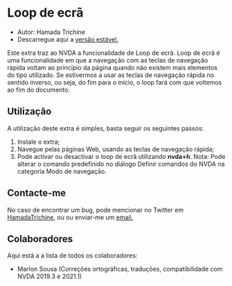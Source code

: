 ﻿# Loop de ecrã

* Autor: Hamada Trichine
* Descarregue aqui a [versão estável.][1]

Este extra traz ao NVDA a funcionalidade de Loop de ecrã.
Loop de ecrã é uma funcionalidade em que a navegação com as teclas de navegação rápida voltam ao princípio da página quando não existem mais elementos do tipo utilizado. 
Se estivermos a usar as teclas de navegação rápida no sentido inverso, ou seja, do fim para o início, o loop fará com que voltemos ao fim do documento.

## Utilização

A utilização deste extra é simples, basta seguir os seguintes passos:

 1. Instale o extra;
 2. Navegue pelas páginas Web, usando  as teclas de navegação rápida;
 3. Pode activar ou desactivar  o loop de ecrã utilizando **nvda+h**.
  Nota: Pode alterar o comando predefinido no diálogo Definir comandos do NVDA na categoria Modo de navegação.
  
## Contacte-me

No caso de encontrar um bug, pode mencionar no Twitter em [HamadaTrichine](https://twitter.com/hamadatrichine), ou ou enviar-me um [email.](mailto:hamadalog25@gmail.com)

## Colaboradores

Aqui está a a lista de todos os colaboradores:

* Marlon Sousa (Correções ortográficas, traduções, compatibilidade com NVDA 2019.3 e 2021.1)

[1]: http://hamadatr.servegame.com/nvdaAddons